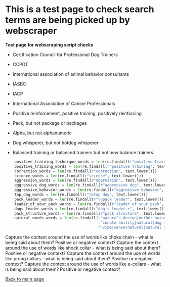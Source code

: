 # This is a test page to check search terms are being picked up by webscraper

**Test page for webscraping script checks**

* Certification Council for Professional Dog Trainers
* CCPDT
* international association of animal behavior consultants
* IASBC
* IACP
* International Association of Canine Professionals

* Positive reinforcement, positive training, positively reinforcing
* Pack, but not package or packages
* Alpha, but not alphanumeric 
* Dog whisperer, but not hotdog whisperer
* Balanced training or balanced trainers but not new balance trainers.

```python
    positive_training_technique_words = len(re.findall(r"positive training technique", text.lower()))
    positive_training_words = len(re.findall(r"positive training", text.lower()))
    correction_words = len(re.findall(r"correction", text.lower()))
    science_words = len(re.findall(r"science", text.lower()))
    aggression_words = len(re.findall(r"aggression", text.lower()))
    aggressive_dog_words = len(re.findall(r"aggressive dog", text.lower()))
    aggressive_behavior_words = len(re.findall(r"aggressive behavior", text.lower()))
    top_dog_words = len(re.findall(r"\btop dog", text.lower()))
    pack_leader_words = len(re.findall(r"\bpack leader", text.lower()))
    leader_of_your_pack_words = len(re.findall(r"leader of your pack", text.lower()))
    dogs_leader_words = len(re.findall(r"dog's leader.+", text.lower())) # apostrophe - test this
    pack_structure_words = len(re.findall(r"pack structure", text.lower()))
    natural_words_words = len(re.findall(r"nature’s design|mother nature|"
                                         r"innate ability|natural|dog intuitive|"
                                         r"vibe|sense|natural|natural instincts", text.lower()))
```

Capture the context around the use of words like choke chain - what is being said about them? Positive or negative context?
Capture the context around the use of words like shock collar - what is being said about them? Positive or negative context?
Capture the context around the use of words like prong collars - what is being said about them? Positive or negative context?
Capture the context around the use of words like e-collars - what is being said about them? Positive or negative context?

[Back to main page](https://chrisdnewton.github.io/)


